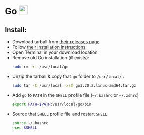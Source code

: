 # Go <img src='https://cdn.icon-icons.com/icons2/2107/PNG/512/file_type_go_gopher_icon_130571.png' width="28">

## Install:

- Download tarball from [their releases page](https://go.dev/dl/)
- Follow [their installation instructions](https://go.dev/doc/install)
- Open Terminal in your download location
- Remove old Go installation (if exists):
  ```bash
  sudo rm -rf /usr/local/go
  ```
- Unzip the tarball & copy that `go` folder to `/usr/local/` :
  ```bash
  sudo tar -C /usr/local -xzf go1.20.2.linux-amd64.tar.gz
  ```
- Add `go` to `PATH` in the `SHELL` profile file (`~/.bashrc` or `~/.zshrc`)
  ```bash
  export PATH=$PATH:/usr/local/go/bin
  ```
- Source that `SHELL` profile file and restart `SHELL`
  ```bash
  source ~/.bashrc
  exec $SHELL
  ```
